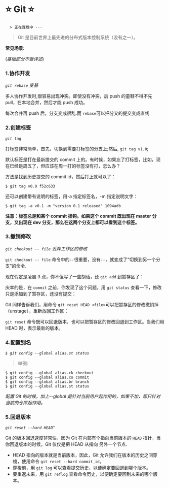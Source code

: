# :star: Git :star:

      > 正在连载中 ···

> Git 是目前世界上最先进的分布式版本控制系统（没有之一）。

**常见场景:**

(_基础部分不做详述_)

### 1.协作开发

_`git rebase` 变基_

多人协作开发时,很容易出现冲突。即使没有冲突，后 push 的童鞋不得不先 pull，在本地合并，然后才能 push 成功。

每次合并再 push 后，分支变成很乱.而 `rebase`可以把分叉的提交变成直线

### 2.创建标签

_`git tag `_

打标签非常简单，首先，切换到需要打标签的分支上;然后, `git tag v1.0`;

默认标签是打在最新提交的 commit 上的。有时候，如果忘了打标签，比如，现在已经是周五了，但应该在周一打的标签没有打，怎么办？

方法是找到历史提交的 commit id，然后打上就可以了：

```
$ git tag v0.9 f52c633
```

还可以创建带有说明的标签，用-a 指定标签名，-m 指定说明文字：

```
$ git tag -a v0.1 -m "version 0.1 released" 1094adb
```

**注意：标签总是和某个 commit 挂钩。如果这个 commit 既出现在 master 分支，又出现在 dev 分支，那么在这两个分支上都可以看到这个标签。**

### 3.撤销修改

_`git checkout -- file` 丢弃工作区的修改_

`git checkout -- file` 命令中的`--`很重要，没有`--`，就变成了“切换到另一个分支”的命令.

现在假定是凌晨 3 点，你不但写了一些胡话，还 `git add` 到暂存区了：

庆幸的是，在 `commit` 之前，你发现了这个问题。用 `git status` 查看一下，修改只是添加到了暂存区，还没有提交：

Git 同样告诉我们，用命令 `git reset HEAD <file>`可以把暂存区的修改撤销掉（unstage），重新放回工作区：

`git reset` 命令既可以回退版本，也可以把暂存区的修改回退到工作区。当我们用 HEAD 时，表示最新的版本。

### 4.配置别名

_`$ git config --global alias.st status`_

> 举例:

```
$ git config --global alias.ck checkout
$ git config --global alias.co commit
$ git config --global alias.br branch
$ git config --global alias.st status
```

_配置 Git 的时候，加上--global 是针对当前用户起作用的，如果不加，那只针对当前的仓库起作用。_

### 5.回退版本

_`git reset --hard HEAD^`_

Git 的版本回退速度非常快，因为 Git 在内部有个指向当前版本的 `HEAD` 指针，当你回退版本的时候，Git 仅仅是把 HEAD 从指向 另外一个节点.

- HEAD 指向的版本就是当前版本，因此，Git 允许我们在版本的历史之间穿梭，使用命令 `git reset --hard commit_id`。
- 穿梭前，用 `git log` 可以查看提交历史，以便确定要回退到哪个版本。
- 要重返未来，用 `git reflog` 查看命令历史，以便确定要回到未来的哪个版本。

